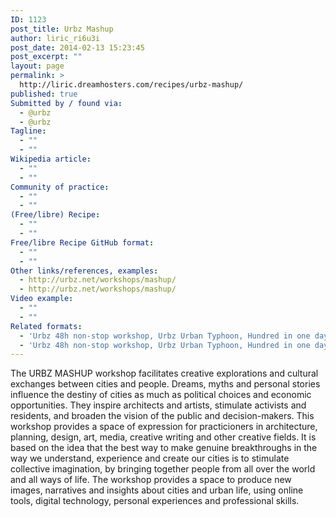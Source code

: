 ```yaml
---
ID: 1123
post_title: Urbz Mashup
author: liric_ri6u3i
post_date: 2014-02-13 15:23:45
post_excerpt: ""
layout: page
permalink: >
  http://liric.dreamhosters.com/recipes/urbz-mashup/
published: true
Submitted by / found via:
  - @urbz
  - @urbz
Tagline:
  - ""
  - ""
Wikipedia article:
  - ""
  - ""
Community of practice:
  - ""
  - ""
(Free/libre) Recipe:
  - ""
  - ""
Free/libre Recipe GitHub format:
  - ""
  - ""
Other links/references, examples:
  - http://urbz.net/workshops/mashup/
  - http://urbz.net/workshops/mashup/
Video example:
  - ""
  - ""
Related formats:
  - 'Urbz 48h non-stop workshop, Urbz Urban Typhoon, Hundred in one day,  Urban Prototyping Festival'
  - 'Urbz 48h non-stop workshop, Urbz Urban Typhoon, Hundred in one day,  Urban Prototyping Festival'
---
```

The URBZ MASHUP workshop facilitates creative explorations and cultural exchanges between cities and people.
Dreams, myths and personal stories influence the destiny of cities as much as political choices and economic opportunities. They inspire architects and artists, stimulate activists and residents, and broaden the vision of the public and decision-makers.
This workshop provides a space of expression for practicioners in architecture, planning, design, art, media, creative writing and other creative fields. It is based on the idea that the best way to make genuine breakthroughs in the way we understand, experience and create our cities is to stimulate collective imagination, by bringing together people from all over the world and all ways of life. The workshop provides a space to produce new images, narratives and insights about cities and urban life, using online tools, digital technology, personal experiences and professional skills.